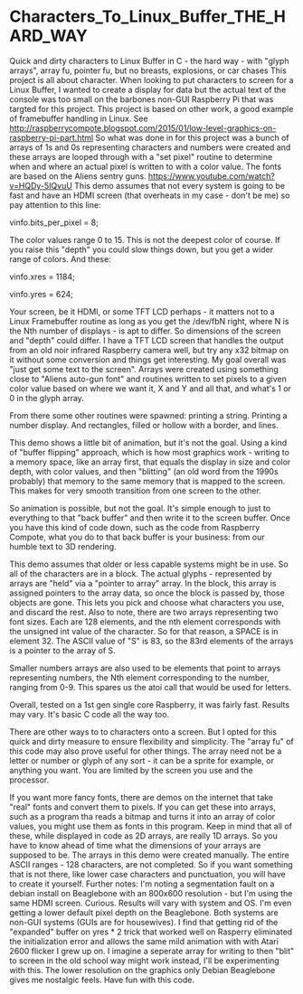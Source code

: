 # Characters_To_Linux_Buffer_THE_HARD_WAY
Quick and dirty characters to Linux Buffer in C - the hard way - with "glyph arrays", array fu, pointer fu, but no breasts, explosions,  or car chases
This project is all about character. When looking to put characters to screen for a Linux Buffer, I wanted to create a display for data but the actual text of the console was too small on the barbones non-GUI Raspberry Pi that was targted for this project. 
This project is based on other work, a good example of framebuffer handling in Linux. See 
 http://raspberrycompote.blogspot.com/2015/01/low-level-graphics-on-raspberry-pi-part.html
 So what was done in for this project was a bunch of arrays of 1s and 0s representing characters and numbers were created and these arrays are looped through with a "set pixel" routine to determine when and where an actual pixel is written to with a color value. The fonts are based on the Aliens sentry guns. https://www.youtube.com/watch?v=HQDy-5IQvuU
 This demo assumes that not every system is going to be fast and have an HDMI screen (that overheats in my case - don't be me) so pay attention to this line:
 
 vinfo.bits_per_pixel =  8;
 
 The color values range 0 to 15. This is not the deepest color of course. If you raise this "depth" you could slow things down, but you get a wider range of colors. 
 And these:
 
 vinfo.xres = 1184;
 
 vinfo.yres = 624; 
 
 Your screen, be it HDMI, or some TFT LCD perhaps - it matters not to a Linux Framebuffer routine as long as you get the /dev/fbN right, where N is the Nth number of displays - is apt to differ. So dimensions of the screen and "depth" could differ. I have a TFT LCD screen that handles the output from an old noir infrared Raspberry camera well, but try any x32 bitmap on it without some conversion and things get interesting. 
 My goal overall was "just get some text to the screen". Arrays were created using something close to "Aliens auto-gun font" and routines written to set pixels to a given color value based on where we want it, X and Y and all that, and what's 1 or 0 in the glyph array. 
 
 From there some other routines were spawned: printing a string. Printing a number display. And rectangles, filled or hollow with a border, and lines. 
 
 This demo shows a little bit of animation, but it's not the goal. Using a kind of "buffer flipping" approach, which is  how most graphics work - writing to a memory space, like an array first, that equals the display in size and color depth, with color values, and then "blitting" (an old word from the 1990s probably) that memory to the same memory that is mapped to the screen. This makes for very smooth transition from one screen to the other. 
 
 So animation is possible, but not the goal. It's simple enough to just to everything to that "back buffer" and then write it to the screen buffer. Once you have this kind of code down, such as the code from Raspberry Compote, what you do to that back buffer is your business: from our humble text to 3D rendering. 
 
 This demo assumes that older or less capable systems might be in use. So all of the characters are in a block. The actual glyphs - represented by arrays are "held" via a "pointer to array" array. In the block, this array is assigned pointers to the array data, so once the block is passed by, those objects are gone. This lets you pick and choose what characters you use, and discard the rest. 
 Also to note, there are two arrays representing two font sizes. Each are 128 elements, and the nth element corresponds with the unsigned int value of the character. So for that reason, a  SPACE is in element 32. The ASCII value of "S" is 83, so the 83rd elements of the arrays is a pointer to the array of S. 
 
Smaller numbers arrays are also used to be elements that point to arrays representing numbers, the Nth element corresponding to the number, ranging from 0-9. This spares us the atoi call that would be used for letters. 

Overall, tested on a 1st gen single core Raspberry, it was fairly fast. Results may vary. It's basic C code all the way too. 

There are other ways to to characters onto a screen. But I opted for this quick and dirty measure to ensure flexibility and simplicity. The "array fu" of this code may also prove useful for other things. The array need not be a letter or number or glyph of any sort - it can be a sprite for example, or anything you want. You are limited by the screen you use and the processor. 

If you want more fancy fonts, there are demos on the internet that take "real" fonts and convert them to pixels. If you can get these into arrays, such as a program tha reads a bitmap and turns it into an array of color values, you might use them as fonts in this program. Keep in mind that all of these, while displayed in code as 2D arrays, are really 1D arrays. So you have to know ahead of time what the dimensions of your arrays are supposed to be. The arrays in this demo were created manually. The entire ASCII ranges - 128 characters, are not completed. So if you want something that is not there, like lower case characters and punctuation, you will have to create it yourself. 
Further notes:
I'm noting a segmentation fault on a debian install on Beaglebone with an 800x600 resolution - but I'm using the same HDMI screen. Curious. Results will vary with system and OS. I'm even getting a lower default pixel depth on the Beaglebone. Both systems are non-GUI systems (GUIs are for housewives). I find that getting rid of the "expanded" buffer on yres * 2 trick that worked well on Rasperry eliminated the initialization error and allows the same mild animation with with Atari 2600 flicker I grew up on. I imagine a seperate array for writing to then "blit" to screen in the old school way might work instead, I'll be experimenting with this. The lower resolution on the graphics only Debian Beaglebone gives me nostalgic feels. 
Have fun with this code. 
